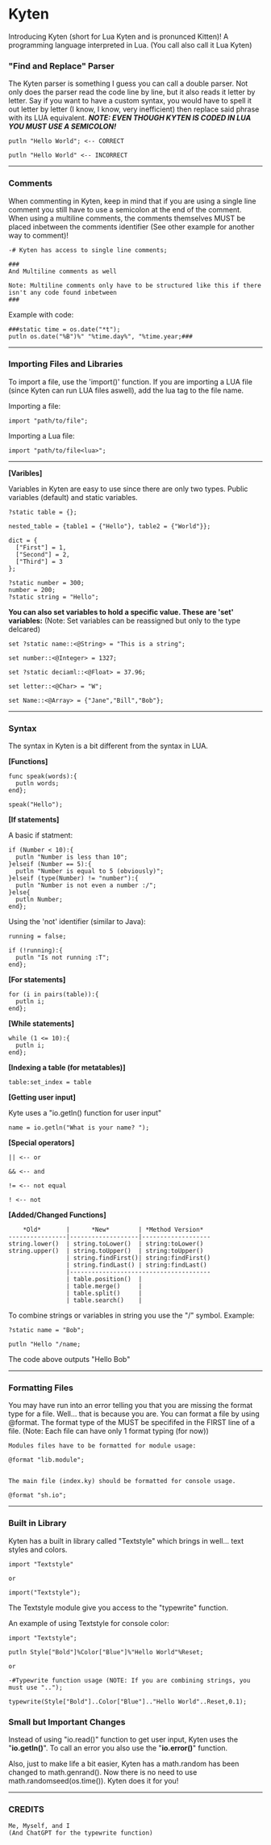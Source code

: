 # Kyten
Introducing Kyten (short for Lua Kyten and is pronunced Kitten)! A programming language interpreted in Lua. (You call also call it Lua Kyten)

### "Find and Replace" Parser
The Kyten parser is something I guess you can call a double parser. Not only does the parser read the code line by line, but it also reads it letter by letter. Say if you want to have a custom syntax, you would have to spell it out letter by letter (I know, I know, very inefficient) then replace said phrase with its LUA equivalent. ***NOTE: EVEN THOUGH KYTEN IS CODED IN LUA YOU MUST USE A SEMICOLON!***
```ky
putln "Hello World"; <-- CORRECT

putln "Hello World" <-- INCORRECT
```
___
### Comments
When commenting in Kyten, keep in mind that if you are using a single line comment you still have to use a semicolon at the end of the comment. When using a multiline comments, the comments themselves MUST be placed inbetween the comments identifier (See other example for another way to comment)!
```ky
-# Kyten has access to single line comments;

###
And Multiline comments as well

Note: Multiline comments only have to be structured like this if there isn't any code found inbetween
###
```
Example with code:
```ky
###static time = os.date("*t");
putln os.date("%B")%" "%time.day%", "%time.year;###
```
___
### Importing Files and Libraries
To import a file, use the 'import()' function. If you are importing a LUA file (since Kyten can run LUA files aswell), add the lua tag to the file name. 

Importing a file:
```ky
import "path/to/file";
```
Importing a Lua file:
```ky
import "path/to/file<lua>";
```
___

**[Varibles]**

Variables in Kyten are easy to use since there are only two types. Public variables (default) and static variables.
```ky
?static table = {};

nested_table = {table1 = {"Hello"}, table2 = {"World"}};

dict = {
  ["First"] = 1,
  ["Second"] = 2,
  ["Third"] = 3
};

?static number = 300;
number = 200;
?static string = "Hello";
```
**You can also set variables to hold a specific value. These are 'set' variables:** (Note: Set variables can be reassigned but only to the type delcared)
```
set ?static name::<@String> = "This is a string";

set number::<@Integer> = 1327;

set ?static deciaml::<@Float> = 37.96;

set letter::<@Char> = "W";

set Name::<@Array> = {"Jane","Bill","Bob"};
```
___
### Syntax
The syntax in Kyten is a bit different from the syntax in LUA.

**[Functions]**
```ky
func speak(words):{
  putln words;
end};

speak("Hello");
```
**[If statements]**

A basic if statment:
```ky
if (Number < 10):{
  putln "Number is less than 10";
}elseif (Number == 5):{
  putln "Number is equal to 5 (obviously)";
}elseif (type(Number) != "number"):{
  putln "Number is not even a number :/";
}else{
  putln Number;
end};
```

Using the 'not' identifier (similar to Java):
```ky
running = false;

if (!running):{
  putln "Is not running :T";
end};
```

**[For statements]**
```ky
for (i in pairs(table)):{
  putln i;
end};
```
**[While statements]**
```ky
while (1 <= 10):{
  putln i;
end};
```
**[Indexing a table (for metatables)]**
```ky
table:set_index = table
```
**[Getting user input]**

Kyte uses a "io.getln() function for user input"
```ky
name = io.getln("What is your name? ");
```

**[Special operators]**
```ky
|| <-- or

&& <-- and

!= <-- not equal

! <-- not
```

**[Added/Changed Functions]**
```
    *Old*       |      *New*        | *Method Version*
----------------|-------------------|-------------------
string.lower()  | string.toLower()  | string:toLower()
string.upper()  | string.toUpper()  | string:toUpper()
                | string.findFirst()| string:findFirst()
                | string.findLast() | string:findLast()
                |---------------------------------------
                | table.position()  |
                | table.merge()     |
                | table.split()     |
                | table.search()    |
```
To combine strings or variables in string you use the "/" symbol. Example:
```ky
?static name = "Bob";

putln "Hello "/name;
```
The code above outputs "Hello Bob"
___
### Formatting Files

You may have run into an error telling you that you are missing the format type for a file. Well... that is because you are. You can format a file by using @format. The format type of the MUST be specififed in the FIRST line of a file. (Note: Each file can have only 1 format typing (for now))
```
Modules files have to be formatted for module usage:

@format "lib.module";


The main file (index.ky) should be formatted for console usage.

@format "sh.io";
```
___
### Built in Library
Kyten has a built in library called "Textstyle" which brings in well... text styles and colors. 
```ky
import "Textstyle"

or

import("Textstyle");
```

The Textstyle module give you access to the "typewrite" function.

An example of using Textstyle for console color:
```ky
import "Textstyle";

putln Style["Bold"]%Color["Blue"]%"Hello World"%Reset;

or

-#Typewrite function usage (NOTE: If you are combining strings, you must use "..");

typewrite(Style["Bold"]..Color["Blue"].."Hello World"..Reset,0.1);
```

### Small but Important Changes
Instead of using "io.read()" function to get user input, Kyten uses the "**io.getln()**". To call an error you also use the "**io.error()**" function.

Also, just to make life a bit easier, Kyten has a math.random has been changed to math.genrand(). Now there is no need to use math.randomseed(os.time()). Kyten does it for you!
___

### CREDITS
```
Me, Myself, and I
(And ChatGPT for the typewrite function)
```

